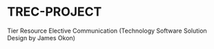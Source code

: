 # TREC-PROJECT
Tier Resource Elective Communication (Technology Software Solution Design by James Okon)
